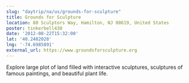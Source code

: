 ```yaml
---
slug: "daytrip/na/us/grounds-for-sculpture"
title: Grounds for Sculpture
location: 80 Sculptors Way, Hamilton, NJ 08619, United States
poster: tinkerbell430
date: '2012-08-22T15:32:00'
lat: '40.2482028'
lng: '-74.6985891'
external_url: https://www.groundsforsculpture.org
---
```


Explore large plot of land filled with interactive sculptures, sculptures of famous paintings, and beautiful plant life.
